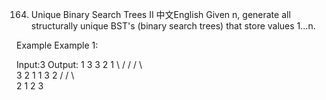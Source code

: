 164. Unique Binary Search Trees II
中文English
Given n, generate all structurally unique BST's (binary search trees) that store values 1...n.

Example
Example 1:

Input:3
Output:
    1         3     3       2    1
     \       /     /       / \    \
      3     2     1       1   3    2
     /     /       \                \
    2     1         2                3

